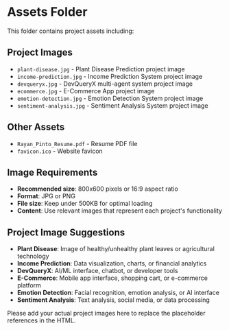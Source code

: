 # Assets Folder

This folder contains project assets including:

## Project Images

- `plant-disease.jpg` - Plant Disease Prediction project image
- `income-prediction.jpg` - Income Prediction System project image
- `devqueryx.jpg` - DevQueryX multi-agent system project image
- `ecommerce.jpg` - E-Commerce App project image
- `emotion-detection.jpg` - Emotion Detection System project image
- `sentiment-analysis.jpg` - Sentiment Analysis System project image

## Other Assets

- `Rayan_Pinto_Resume.pdf` - Resume PDF file
- `favicon.ico` - Website favicon

## Image Requirements

- **Recommended size**: 800x600 pixels or 16:9 aspect ratio
- **Format**: JPG or PNG
- **File size**: Keep under 500KB for optimal loading
- **Content**: Use relevant images that represent each project's functionality

## Project Image Suggestions

- **Plant Disease**: Image of healthy/unhealthy plant leaves or agricultural technology
- **Income Prediction**: Data visualization, charts, or financial analytics
- **DevQueryX**: AI/ML interface, chatbot, or developer tools
- **E-Commerce**: Mobile app interface, shopping cart, or e-commerce platform
- **Emotion Detection**: Facial recognition, emotion analysis, or AI interface
- **Sentiment Analysis**: Text analysis, social media, or data processing

Please add your actual project images here to replace the placeholder references in the HTML.

